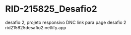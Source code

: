 # RID-215825_Desafio2
desafio 2, projeto responsivo DNC
link para page desafio 2 rid215825desafio2.netlify.app
